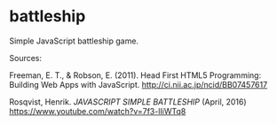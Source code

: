 # battleship
Simple JavaScript battleship game.


Sources:

Freeman, E. T., & Robson, E. (2011). Head First HTML5 Programming: Building Web Apps with JavaScript. http://ci.nii.ac.jp/ncid/BB07457617


Rosqvist, Henrik. _JAVASCRIPT SIMPLE BATTLESHIP_
(April, 2016) https://www.youtube.com/watch?v=7f3-lIiWTq8